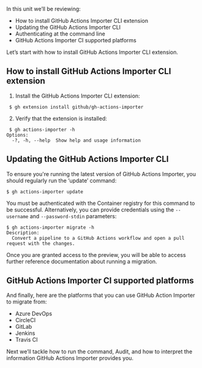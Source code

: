 
In this unit we’ll be reviewing:
- How to install GitHub Actions Importer CLI extension
- Updating the GitHub Actions Importer CLI
- Authenticating at the command line
- GitHub Actions Importer CI supported platforms

Let’s start with how to install GitHub Actions Importer CLI extension.

## How to install GitHub Actions Importer CLI extension

1. Install the GitHub Actions Importer CLI extension:
```
 $ gh extension install github/gh-actions-importer 
 ```

2. Verify that the extension is installed:
```
 $ gh actions-importer -h
Options:
  -?, -h, --help  Show help and usage information
  ```

## Updating the GitHub Actions Importer CLI

To ensure you're running the latest version of GitHub Actions Importer, you should regularly run the ‘update’  command:
```
$ gh actions-importer update
```

You must be authenticated with the Container registry for this command to be successful. Alternatively, you can provide credentials using the ```--username``` and ```--password-stdin``` parameters:

```
$ gh actions-importer migrate -h
Description:
  Convert a pipeline to a GitHub Actions workflow and open a pull request with the changes.
```

Once you are granted access to the preview, you will be able to access further reference documentation about running a migration.

## GitHub Actions Importer CI supported platforms

And finally, here are the platforms that you can use GitHub Action Importer to migrate from:

- Azure DevOps
- CircleCI
- GitLab
- Jenkins
- Travis CI

Next we’ll tackle how to run the command, Audit, and how to interpret the information GitHub Actions Importer provides you. 
